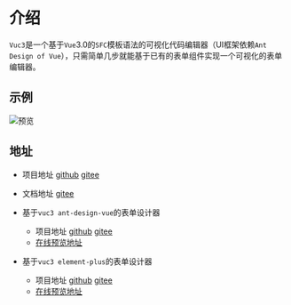 # 介绍

`Vuc3`是一个基于`Vue`3.0的`SFC`模板语法的可视化代码编辑器（UI框架依赖`Ant Design of Vue`），只需简单几步就能基于已有的表单组件实现一个可视化的表单编辑器。

## 示例

![预览](https://img.wenhairu.com/images/2021/12/06/pFJQC.gif)

## 地址

- 项目地址 [github](https://github.com/yuexing91/vuc3) [gitee](https://gitee.com/yuexing91/vuc3)
- 文档地址 [gitee](http://yuexing91.gitee.io/yuexing91.github.io/vuc3-docs/)
- 基于`vuc3 ant-design-vue`的表单设计器 
  - 项目地址 [github](https://github.com/yuexing91/vuc3-ant-form)  [gitee](https://gitee.com/yuexing91/vuc3-ant-form)
  - [在线预览地址](https://yuexing91.gitee.io/yuexing91.github.io/vuc3-ant-form/)

- 基于`vuc3 element-plus`的表单设计器
    - 项目地址 [github](https://github.com/yuexing91/vuc3-element-form)  [gitee](https://gitee.com/yuexing91/vuc3-element-form)
    - [在线预览地址](https://yuexing91.gitee.io/yuexing91.github.io/vuc3-element-form/)
